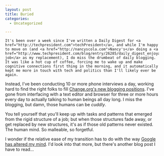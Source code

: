 ```yaml
---
layout: post
title: Buried
categories:
  - Uncategorized

---
```



    It's been over a week since I've written a Daily Digest for <a href="http://techpresident.com">techPresident</a>, and while I'm happy to move on (and <a href="http://nancyscola.com">Nancy's</a> doing a <a href="http://www.techpresident.com/blog/entry/26285/daily_digest_enjoyable_blog_spells_trouble_for_team_mccain">fantastic job</a> as my replacement), I do miss the drumbeat of daily blogging. It was like a hot cup of coffee, forcing me to wake up and make cognitive connections first thing in the morning, and it automatically kept me more in touch with tech and politics than I'll likely ever be again.

Instead, I've been conducting 10 or more phone interviews a day, working hard to find the right folks to fill <a href="http://blog.wired.com/27bstroke6/2008/06/new-blogging-ne.html">Change.org's new blogging positions</a>. I've gone from interfacing with a text editor and browser for three or more hours every day to actually talking to human beings all day long. I miss the blogging, but damn, those humans can be <span style="font-style:italic;">cuddly</span>.

You tell yourself that you'll keep up with tasks and patterns that emerged from the rigid structure of a job; but when those structures fade away, or get replaced by new structures, it's as if those old patterns never existed. The human mind. So malleable, so forgetful.

I wonder if the relative ease of my transition has to do with the way <a href="http://www.theatlantic.com/doc/200807/google">Google has altered my mind</a>. I'd look into that more, but there's another blog post I have to read...
  

